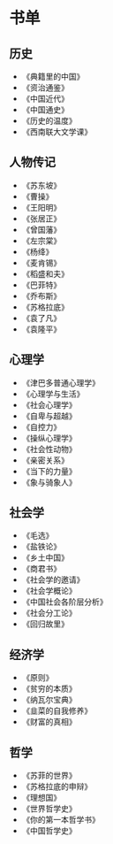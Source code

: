 # 书单

## 历史

* 《典籍里的中国》
* 《资治通鉴》
* 《中国近代》
* 《中国通史》
* 《历史的温度》
* 《西南联大文学课》

## 人物传记

* 《苏东坡》
* 《曹操》
* 《王阳明》
* 《张居正》
* 《曾国藩》
* 《左宗棠》
* 《杨绛》
* 《麦肯锡》
* 《稻盛和夫》
* 《巴菲特》
* 《乔布斯》
* 《苏格拉底》
* 《袁了凡》
* 《袁隆平》

## 心理学

* 《津巴多普通心理学》
* 《心理学与生活》
* 《社会心理学》
* 《自卑与超越》
* 《自控力》
* 《操纵心理学》
* 《社会性动物》
* 《亲密关系》
* 《当下的力量》
* 《象与骑象人》

## 社会学

* 《毛选》
* 《盐铁论》
* 《乡土中国》
* 《商君书》
* 《社会学的邀请》
* 《社会学概论》
* 《中国社会各阶层分析》
* 《社会分工论》
* 《回归故里》

## 经济学

* 《原则》
* 《贫穷的本质》
* 《纳瓦尔宝典》
* 《韭菜的自我修养》
* 《财富的真相》

## 哲学

* 《苏菲的世界》
* 《苏格拉底的申辩》
* 《理想国》
* 《世界哲学史》
* 《你的第一本哲学书》
* 《中国哲学史》
